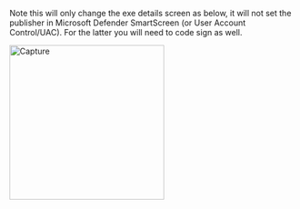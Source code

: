 Note this will only change the exe details screen as below, it will not set the publisher in Microsoft Defender SmartScreen (or User Account Control/UAC). For the latter you will need to code sign as well.

<img width="272" alt="Capture" src="https://github.com/JerboaBurrow/MINGW_WINDOWS_VERSIONINFO/assets/84378622/6650d417-c5af-4935-b3e8-519bc03ed2ab">
